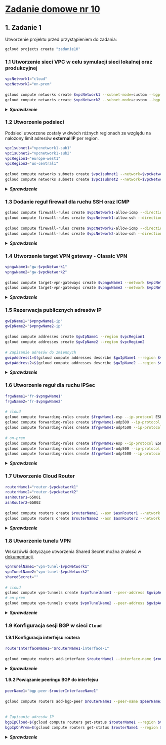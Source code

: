 # [Zadanie domowe nr 10](https://szkolachmury.pl/google-cloud-platform-droga-architekta/tydzien-10-cloud-hybrid-connectivity/zadanie-domowe-nr-10/)

## 1. Zadanie 1
Utworzenie projektu przed przystąpieniem do zadania:
```bash
gcloud projects create "zadanie10"
```

### 1.1 Utworzenie sieci VPC w celu symulacji sieci lokalnej oraz produkcyjnej
```bash
vpcNetwork1="cloud"
vpcNetwork2="on-prem"

gcloud compute networks create $vpcNetwork1 --subnet-mode=custom --bgp-routing-mode=global
gcloud compute networks create $vpcNetwork2 --subnet-mode=custom --bgp-routing-mode=global
```

<details>
  <summary><b><i>Sprawdzenie</i></b></summary>

```bash
bartosz@cloudshell:~ (zadanie10)$ gcloud compute networks list
NAME     SUBNET_MODE  BGP_ROUTING_MODE  IPV4_RANGE  GATEWAY_IPV4
cloud    CUSTOM       GLOBAL
on-prem  CUSTOM       GLOBAL
```
</details>

### 1.2 Utworzenie podsieci
Podsieci utworzone zostały w dwóch różnych regionach ze względu na nałożony limit adresów **external IP** per region.
```bash
vpc1subnet1="vpcnetwork1-sub1"
vpc1subnet2="vpcnetwork1-sub2"
vpcRegion1="europe-west1"
vpcRegion2="us-central1"

gcloud compute networks subnets create $vpc1subnet1 --network=$vpcNetwork1 --range=10.1.0.0/16 --region=$vpcRegion1
gcloud compute networks subnets create $vpc1subnet2 --network=$vpcNetwork2 --range=10.2.0.0/16 --region=$vpcRegion2
```

<details>
  <summary><b><i>Sprawdzenie</i></b></summary>

```bash
bartosz@cloudshell:~ (zadanie10)$ gcloud compute networks subnets list
NAME              REGION        NETWORK  RANGE
vpcnetwork1-sub1  europe-west1  cloud    10.1.0.0/16
vpcnetwork1-sub2  us-central1   on-prem  10.2.0.0/16
```

![screen](./img/20200222201006.jpg)
</details>

### 1.3 Dodanie reguł firewall dla ruchu SSH oraz ICMP
```bash
gcloud compute firewall-rules create $vpcNetwork1-allow-icmp --direction=INGRESS --network=$vpcNetwork1 --action=ALLOW --rules=icmp --source-ranges=0.0.0.0/0
gcloud compute firewall-rules create $vpcNetwork1-allow-ssh --direction=INGRESS --network=$vpcNetwork1 --action=ALLOW --rules=tcp:22 --source-ranges=0.0.0.0/0

gcloud compute firewall-rules create $vpcNetwork2-allow-icmp --direction=INGRESS --network=$vpcNetwork2 --action=ALLOW --rules=icmp --source-ranges=0.0.0.0/0
gcloud compute firewall-rules create $vpcNetwork2-allow-ssh --direction=INGRESS --network=$vpcNetwork2 --action=ALLOW --rules=tcp:22 --source-ranges=0.0.0.0/0
```

<details>
  <summary><b><i>Sprawdzenie</i></b></summary>

```bash
bartosz@cloudshell:~ (zadanie10)$ gcloud compute firewall-rules list
NAME                NETWORK  DIRECTION  PRIORITY  ALLOW   DENY  DISABLED
cloud-allow-icmp    cloud    INGRESS    1000      icmp          False
cloud-allow-ssh     cloud    INGRESS    1000      tcp:22        False
on-prem-allow-icmp  on-prem  INGRESS    1000      icmp          False
on-prem-allow-ssh   on-prem  INGRESS    1000      tcp:22        False
```
![screen](./img/20200222201529.jpg)
</details>

### 1.4 Utworzenie target VPN gateway - Classic VPN
```bash
vpngwName1="gw-$vpcNetwork1"
vpngwName2="gw-$vpcNetwork2"

gcloud compute target-vpn-gateways create $vpngwName1 --network $vpcNetwork1 --region $vpcRegion1
gcloud compute target-vpn-gateways create $vpngwName2 --network $vpcNetwork2 --region $vpcRegion2
```

<details>
  <summary><b><i>Sprawdzenie</i></b></summary>

```bash
bartosz@cloudshell:~ (zadanie10)$ gcloud compute target-vpn-gateways list
NAME        NETWORK  REGION
gw-cloud    cloud    europe-west1
gw-on-prem  on-prem  us-central1
```
![screen](./img/20200222201858.jpg)
</details>

### 1.5 Rezerwacja publicznych adresów IP
```bash
gwIpName1="$vpngwName1-ip"
gwIpName2="$vpngwName2-ip"

gcloud compute addresses create $gwIpName1 --region $vpcRegion1
gcloud compute addresses create $gwIpName2 --region $vpcRegion2 

# Zapisanie adresów do zmiennych
gwipAddress1=$(gcloud compute addresses describe $gwIpName1 --region $vpcRegion1 --format='get(address)')
gwipAddress2=$(gcloud compute addresses describe $gwIpName2 --region $vpcRegion2 --format='get(address)')
```

<details>
  <summary><b><i>Sprawdzenie</i></b></summary>

```bash
bartosz@cloudshell:~ (zadanie10)$ gcloud compute addresses list
NAME           ADDRESS/RANGE  TYPE      PURPOSE  NETWORK  REGION        SUBNET  STATUS
gw-cloud-ip    35.190.211.80  EXTERNAL                    europe-west1          RESERVED
gw-on-prem-ip  35.238.233.74  EXTERNAL                    us-central1           RESERVED
```
![screen](./img/20200222202129.jpg)
</details>

### 1.6 Utworzenie reguł dla ruchu IPSec
```bash
frgwName1="fr-$vpngwName1"
frgwName2="fr-$vpngwName2"

# cloud
gcloud compute forwarding-rules create $frgwName1-esp --ip-protocol ESP --address $gwIpName1 --target-vpn-gateway $vpngwName1 --region $vpcRegion1 
gcloud compute forwarding-rules create $frgwName1-udp500 --ip-protocol UDP --ports 500 --address $gwIpName1 --target-vpn-gateway $vpngwName1 --region $vpcRegion1
gcloud compute forwarding-rules create $frgwName1-udp4500 --ip-protocol UDP --ports 4500 --address $gwIpName1 --target-vpn-gateway $vpngwName1 --region $vpcRegion1

# on-prem
gcloud compute forwarding-rules create $frgwName2-esp --ip-protocol ESP --address $gwIpName2 --target-vpn-gateway $vpngwName2 --region $vpcRegion2
gcloud compute forwarding-rules create $frgwName1-udp500 --ip-protocol UDP --ports 500 --address $gwIpName2 --target-vpn-gateway $vpngwName2 --region $vpcRegion2
gcloud compute forwarding-rules create $frgwName1-udp4500 --ip-protocol UDP --ports 4500 --address $gwIpName2 --target-vpn-gateway $vpngwName2 --region $vpcRegion2
```

<details>
  <summary><b><i>Sprawdzenie</i></b></summary>

```bash
bartosz@cloudshell:~ (zadanie10)$ gcloud compute forwarding-rules list
NAME                 REGION        IP_ADDRESS     IP_PROTOCOL  TARGET
fr-gw-cloud-esp      europe-west1  35.190.211.80  ESP          europe-west1/targetVpnGateways/gw-cloud
fr-gw-cloud-udp4500  europe-west1  35.190.211.80  UDP          europe-west1/targetVpnGateways/gw-cloud
fr-gw-cloud-udp500   europe-west1  35.190.211.80  UDP          europe-west1/targetVpnGateways/gw-cloud
fr-gw-cloud-udp4500  us-central1   35.238.233.74  UDP          us-central1/targetVpnGateways/gw-on-prem
fr-gw-cloud-udp500   us-central1   35.238.233.74  UDP          us-central1/targetVpnGateways/gw-on-prem
fr-gw-on-prem-esp    us-central1   35.238.233.74  ESP          us-central1/targetVpnGateways/gw-on-prem
```
</details>

### 1.7 Utworzenie Cloud Router
```bash
routerName1="router-$vpcNetwork1"
routerName2="router-$vpcNetwork2"
asnRouter1=65001
asnRouter2=65002

gcloud compute routers create $routerName1 --asn $asnRouter1 --network $vpcNetwork1 --region $vpcRegion1
gcloud compute routers create $routerName2 --asn $asnRouter2 --network $vpcNetwork2 --region $vpcRegion2
```

<details>
  <summary><b><i>Sprawdzenie</i></b></summary>

```bash
bartosz@cloudshell:~ (zadanie10)$ gcloud compute routers list
NAME            REGION        NETWORK
router-cloud    europe-west1  cloud
router-on-prem  us-central1   on-prem
```
![screen](./img/20200222202647.jpg)
</details>

### 1.8 Utworzenie tunelu VPN
Wskazówki dotyczące utworzenia Shared Secret można znaleść w [dokumentacji](https://cloud.google.com/vpn/docs/how-to/generating-pre-shared-key).
```bash
vpnTunelName1="vpn-tunel-$vpcNetwork1"
vpnTunelName2="vpn-tunel-$vpcNetwork2"
sharedSecret=""

# cloud
gcloud compute vpn-tunnels create $vpnTunelName1 --peer-address $gwipAddress2 --ike-version 2 --shared-secret $sharedSecret --router $routerName1 --target-vpn-gateway $vpngwName1 --region $vpcRegion1
# on-prem
gcloud compute vpn-tunnels create $vpnTunelName2 --peer-address $gwipAddress1 --ike-version 2 --shared-secret $sharedSecret --router $routerName2 --target-vpn-gateway $vpngwName2 --region $vpcRegion2
```

<details>
  <summary><b><i>Sprawdzenie</i></b></summary>

```bash
bartosz@cloudshell:~ (zadanie10)$ gcloud compute vpn-tunnels list
NAME               REGION        GATEWAY     PEER_ADDRESS
vpn-tunel-cloud    europe-west1  gw-cloud    35.238.233.74
vpn-tunel-on-prem  us-central1   gw-on-prem  35.190.211.80
```
![screen](./img/20200222202955.jpg)
</details>

### 1.9 Konfiguracja sesji BGP w sieci `Cloud`

#### 1.9.1 Konfiguracja interfejsu routera
```bash
routerInterfaceName1="$routerName1-interface-1"

gcloud compute routers add-interface $routerName1 --interface-name $routerInterfaceName1 --vpn-tunnel $vpnTunelName1 --region $vpcRegion1 

```

<details>
  <summary><b><i>Sprawdzenie</i></b></summary>

```bash
bartosz@cloudshell:~ (zadanie10)$ gcloud compute routers describe $routerName1 --region $vpcRegion1 --format='flattened(interfaces)'
interfaces[0].linkedVpnTunnel: https://www.googleapis.com/compute/v1/projects/zadanie10/regions/europe-west1/vpnTunnels/vpn-tunel-cloud
interfaces[0].name:            router-cloud-interface-1
# Wyświetlenie w tabeli
gcloud compute routers describe $routerName1 --region $vpcRegion1 --format="multi(interfaces:format='table[box](name,linkedVpnTunnel)')"
```
</details>

#### 1.9.2 Powiązanie peeringu BGP do interfejsu
```bash
peerName1="bgp-peer-$routerInterfaceName1"

gcloud compute routers add-bgp-peer $routerName1 --peer-name $peerName1 --peer-asn $asnRouter2 --interface $routerInterfaceName1 --advertisement-mode=DEFAULT --region $vpcRegion1


# Zapisanie adresów IP
bgpIpCloud=$(gcloud compute routers get-status $routerName1 --region $vpcRegion1 --format='get(result.bgpPeerStatus[0].ipAddress)')
bgpIpOnPrem=$(gcloud compute routers get-status $routerName1 --region $vpcRegion1 --format='get(result.bgpPeerStatus[0].peerIpAddress)')
```

<details>
  <summary><b><i>Sprawdzenie</i></b></summary>

```bash
bartosz@cloudshell:~ (zadanie10)$ gcloud compute routers get-status $routerName1 --region $vpcRegion1 --format='flattened(result.bgpPeerStatu
s[].ipAddress, result.bgpPeerStatus[].peerIpAddress)'
result.bgpPeerStatus[0].ipAddress:     169.254.243.137
result.bgpPeerStatus[0].peerIpAddress: 169.254.243.138
```
![screen](./img/20200222203503.jpg)
![screen](./img/20200222203610.jpg)
</details>

